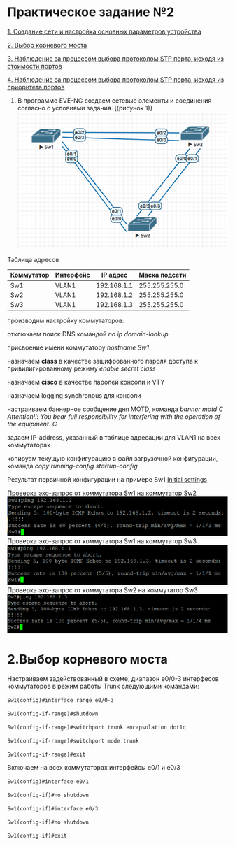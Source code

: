 # Практическое задание №2

[1. Создание сети и настройка основных параметров устройства](https://github.com/Neytrin/Network-ingeneer/blob/9c7119febe541602e65c229d111e159203bd4dfa/labs/lab02/readme.md#L11)

[2. Выбор корневого моста]()

[3. Наблюдение за процессом выбора протоколом STP порта, исходя из стоимости портов]()

[4. Наблюдение за процессом выбора протоколом STP порта, исходя из приоритета портов]()

1. В программе EVE-NG создаем сетевые элементы и соединения согласно с условиями задания. [(рисунок 1)]
![Shem_lab02_EVE.PNG](Shem_lab02_EVE.PNG)

Таблица адресов

| Коммутатор | Интерфейс | IP адрес    | Маска подсети |
|------------|-----------|-------------|---------------|
| Sw1        | VLAN1     | 192.168.1.1 | 255.255.255.0 |
| Sw2        | VLAN1     | 192.168.1.2 | 255.255.255.0 |
| Sw3        | VLAN1     | 192.168.1.3 | 255.255.255.0 |

производим настройку коммутаторов:

отключаем поиcк DNS командой _no ip domain-lookup_

присвоение имени коммутатору _hostname Sw1_

назначаем **class**  в качестве зашифрованного пароля доступа к привилигированному режиму _enable secret class_

назначаем **cisco** в качестве паролей консоли и VTY

назначаем logging synchronous для консоли

настраиваем баннерное сообщение дня MOTD, команда _banner motd C Attention!!! You bear full responsibility for interfering with the operation of the equipment. C_

задаем IP-address, указанный в таблице адресации для VLAN1 на всех коммутаторах

копируем текущую конфигурацию в файл загрузочной конфигурации, команда _copy running-config startup-config_

Результат первичной конфигурации на примере Sw1
[Initial settings](Initial%20settings)

Проверка эхо-запрос от коммутатора Sw1 на коммутатор Sw2
![Ping_Sw1-Sw2.PNG](Ping_Sw1-Sw2.PNG)
Проверка эхо-запрос от коммутатора Sw1 на коммутатор Sw3
![Ping_Sw1-Sw3.PNG](Ping_Sw1-Sw3.PNG)
Проверка эхо-запрос от коммутатора Sw2 на коммутатор Sw3
![Ping_Sw2-Sw3.PNG](Ping_Sw2-Sw3.PNG)


# 2.Выбор корневого моста
Настраиваем задействованный в схеме, диапазон e0/0-3 интерфесов коммутаторов в режим работы Trunk следующими командами:

`Sw1(config)#interface range e0/0-3`

`Sw1(config-if-range)#shutdown`

`Sw1(config-if-range)#switchport trunk encapsulation dot1q`

`Sw1(config-if-range)#switchport mode trunk`

`Sw1(config-if-range)#exit`

Включаем на всех коммутаторах интерфейсы e0/1 и e0/3

`Sw1(config)#interface e0/1`

`Sw1(config-if)#no shutdown`

`Sw1(config-if)#interface e0/3`

`Sw1(config-if)#no shutdown`

`Sw1(config-if)#exit`


